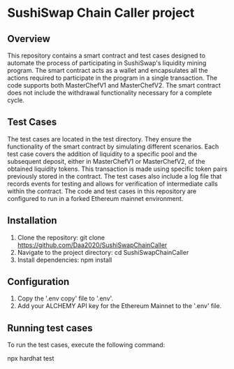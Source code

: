 # SushiSwap Chain Caller project

## Overview
This repository contains a smart contract and test cases designed to automate the process of participating in SushiSwap's liquidity mining program. The smart contract acts as a wallet and encapsulates all the actions required to participate in the program in a single transaction. The code supports both MasterChefV1 and MasterChefV2. 
The smart contract does not include the withdrawal functionality necessary for a complete cycle. 

## Test Cases
The test cases are located in the test directory. They ensure the functionality of the smart contract by simulating different scenarios. Each test case covers the addition of liquidity to a specific pool and the subsequent deposit, either in MasterChefV1 or MasterChefV2, of the obtained liquidity tokens. This transaction is made using specific token pairs previously stored in the contract. The test cases also include a log file that records events for testing and allows for verification of intermediate calls within the contract. The code and test cases in this repository are configured to run in a forked Ethereum mainnet environment.

## Installation

1. Clone the repository: git clone https://github.com/Daa2020/SushiSwapChainCaller
2. Navigate to the project directory: cd SushiSwapChainCaller
3. Install dependencies: npm install

## Configuration

1. Copy the '.env copy' file to '.env'.
2. Add your ALCHEMY API key for the Ethereum Mainnet to the '.env' file.

## Running test cases

To run the test cases, execute the following command: 

npx hardhat test

